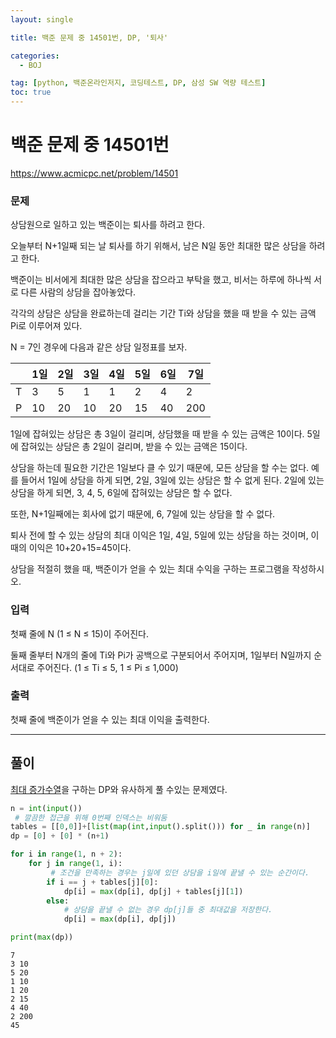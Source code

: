 ```yaml
---
layout: single

title: 백준 문제 중 14501번, DP, '퇴사'

categories:
  - BOJ

tag: [python, 백준온라인저지, 코딩테스트, DP, 삼성 SW 역량 테스트]
toc: true
---
```

# 백준 문제 중 14501번
<a href = 'https://www.acmicpc.net/problem/14501'>https://www.acmicpc.net/problem/14501</a>

### 문제

상담원으로 일하고 있는 백준이는 퇴사를 하려고 한다.

오늘부터 N+1일째 되는 날 퇴사를 하기 위해서, 남은 N일 동안 최대한 많은 상담을 하려고 한다.

백준이는 비서에게 최대한 많은 상담을 잡으라고 부탁을 했고, 비서는 하루에 하나씩 서로 다른 사람의 상담을 잡아놓았다.

각각의 상담은 상담을 완료하는데 걸리는 기간 Ti와 상담을 했을 때 받을 수 있는 금액 Pi로 이루어져 있다.

N = 7인 경우에 다음과 같은 상담 일정표를 보자.


|   |1일| 2일| 3일| 4일| 5일| 6일| 7일|
|---|---|---|---|---|---|---|---|
|  T|  3|  5|  1|  1|  2|  4|   2|
|  P| 10| 20| 10| 20| 15| 40| 200|

1일에 잡혀있는 상담은 총 3일이 걸리며, 상담했을 때 받을 수 있는 금액은 10이다. 5일에 잡혀있는 상담은 총 2일이 걸리며, 받을 수 있는 금액은 15이다.

상담을 하는데 필요한 기간은 1일보다 클 수 있기 때문에, 모든 상담을 할 수는 없다. 예를 들어서 1일에 상담을 하게 되면, 2일, 3일에 있는 상담은 할 수 없게 된다. 2일에 있는 상담을 하게 되면, 3, 4, 5, 6일에 잡혀있는 상담은 할 수 없다.

또한, N+1일째에는 회사에 없기 때문에, 6, 7일에 있는 상담을 할 수 없다.

퇴사 전에 할 수 있는 상담의 최대 이익은 1일, 4일, 5일에 있는 상담을 하는 것이며, 이때의 이익은 10+20+15=45이다.

상담을 적절히 했을 때, 백준이가 얻을 수 있는 최대 수익을 구하는 프로그램을 작성하시오.

### 입력

첫째 줄에 N (1 ≤ N ≤ 15)이 주어진다.

둘째 줄부터 N개의 줄에 Ti와 Pi가 공백으로 구분되어서 주어지며, 1일부터 N일까지 순서대로 주어진다. (1 ≤ Ti ≤ 5, 1 ≤ Pi ≤ 1,000)

### 출력

첫째 줄에 백준이가 얻을 수 있는 최대 이익을 출력한다.

---

## 풀이

[최대 증가수열](https://bo-oseng.github.io/boj/boj-11055)을 구하는 DP와 유사하게 풀 수있는 문제였다.


```python
n = int(input())
 # 깔끔한 접근을 위해 0번째 인덱스는 비워둠
tables = [[0,0]]+[list(map(int,input().split())) for _ in range(n)]
dp = [0] + [0] * (n+1) 

for i in range(1, n + 2):
    for j in range(1, i):
         # 조건을 만족하는 경우는 j일에 있던 상담을 i일에 끝낼 수 있는 순간이다.
        if i == j + tables[j][0]:
            dp[i] = max(dp[i], dp[j] + tables[j][1])
        else:
            # 상담을 끝낼 수 없는 경우 dp[j]들 중 최대값을 저장한다.
            dp[i] = max(dp[i], dp[j])

print(max(dp))

```

    7
    3 10
    5 20
    1 10
    1 20
    2 15
    4 40
    2 200
    45
    
